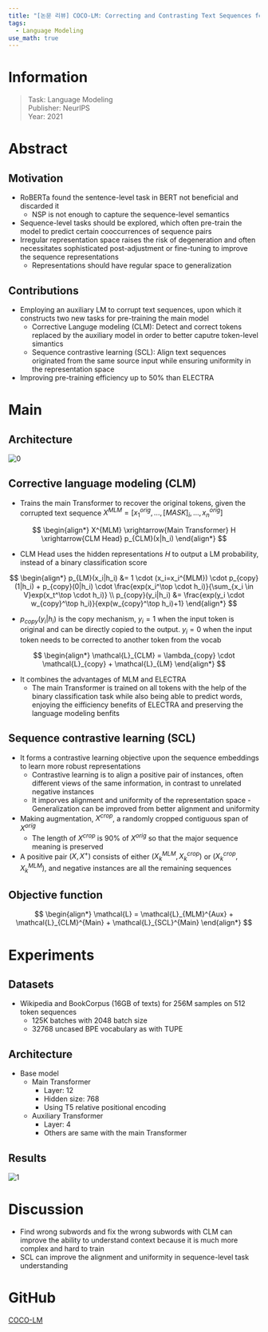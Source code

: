 ```yaml
---
title: "[논문 리뷰] COCO-LM: Correcting and Contrasting Text Sequences for Language Model Pretraining"
tags:
  - Language Modeling
use_math: true
---
```


# Information
> Task: Language Modeling \
> Publisher: NeurIPS \
> Year: 2021

# Abstract
## Motivation
- RoBERTa found the sentence-level task in BERT not beneficial and discarded it
  - NSP is not enough to capture the sequence-level semantics
- Sequence-level tasks should be explored, which often pre-train the model to predict certain cooccurrences of sequence pairs
- Irregular representation space raises the risk of degeneration and often necessitates sophisticated post-adjustment or fine-tuning to improve the sequence representations
  - Representations should have regular space to generalization

## Contributions
- Employing an auxiliary LM to corrupt text sequences, upon which it constructs two new tasks for pre-training the main model
  - Corrective Languge modeling (CLM): Detect and correct tokens replaced by the auxiliary model in order to better caputre token-level simantics
  - Sequence contrastive learning (SCL): Align text sequences originated from the same source input while ensuring uniformity in the representation space
- Improving pre-training efficiency up to 50% than ELECTRA

# Main
## Architecture
![0](https://squiduu.github.io/assets/images/review/cocolm/0.png)

## Corrective language modeling (CLM)
- Trains the main Transformer to recover the original tokens, given the corrupted text sequence $X^{MLM}=[x_1^{orig}, ..., [MASK]_i, ..., x_n^{orig}]$

$$
  \begin{align*}
    X^{MLM} \xrightarrow{Main Transformer} H \xrightarrow{CLM Head} p_{CLM}(x|h_i)
  \end{align*}
$$

  - CLM Head uses the hidden representations $H$ to output a LM probability, instead of a binary classification score

$$
\begin{align*}
  p_{LM}(x_i|h_i) &= 1 \cdot (x_i=x_i^{MLM}) \cdot p_{copy}(1|h_i) + p_{copy}(0|h_i) \cdot \frac{exp(x_i^\top \cdot h_i)}{\sum_{x_i \in V}exp(x_t^\top \cdot h_i)} \\
  p_{copy}(y_i|h_i) &= \frac{exp(y_i \cdot w_{copy}^\top h_i)}{exp(w_{copy}^\top h_i)+1}
\end{align*}
$$

  - $p_{copy}(y_i|h_i)$ is the copy mechanism, $y_i=1$ when the input token is original and can be directly copied to the output. $y_i=0$ when the input token needs to be corrected to another token from the vocab

$$
  \begin{align*}
    \mathcal{L}_{CLM} = \lambda_{copy} \cdot \mathcal{L}_{copy} + \mathcal{L}_{LM}
  \end{align*}
$$

- It combines the advantages of MLM and ELECTRA
  - The main Transformer is trained on all tokens with the help of the binary classification task while also being able to predict words, enjoying the eifficiency benefits of ELECTRA and preserving the language modeling benfits

## Sequence contrastive learning (SCL)
- It forms a contrastive learning objective upon the sequence embeddings to learn more robust representations
  - Contrastive learning is to align a positive pair of instances, often different views of the same information, in contrast to unrelated negative instances
  - It imporves alignment and uniformity of the representation space
        - Generalization can be improved from better alignment and uniformity
- Making augmentation, $X^{crop}$, a randomly cropped contiguous span of $X^{orig}$
    - The length of $X^{crop}$ is 90% of $X^{orig}$ so that the major sequence meaning is preserved
- A positive pair $(X, X^+)$ consists of either $(X_k^{MLM}, X_k^{crop})$ or $(X_k^{crop}, X_k^{MLM})$, and negative instances are all the remaining sequences

## Objective function
$$
  \begin{align*}
    \mathcal{L} = \mathcal{L}_{MLM}^{Aux} + \mathcal{L}_{CLM}^{Main} + \mathcal{L}_{SCL}^{Main}
  \end{align*}
$$

# Experiments
## Datasets
- Wikipedia and BookCorpus (16GB of texts) for 256M samples on 512 token sequences
    - 125K batches with 2048 batch size
    - 32768 uncased BPE vocabulary as with TUPE

## Architecture
- Base model
    - Main Transformer
        - Layer: 12
        - Hidden size: 768
        - Using T5 relative positional encoding
    - Auxiliary Transformer
        - Layer: 4
        - Others are same with the main Transformer

## Results
![1](https://squiduu.github.io/assets/images/review/cocolm/1.png)

# Discussion
- Find wrong subwords and fix the wrong subwords with CLM can improve the ability to understand context because it is much more complex and hard to train
- SCL can improve the alignment and uniformity in sequence-level task understanding

# GitHub
[COCO-LM](https://github.com/microsoft/COCO-LM)